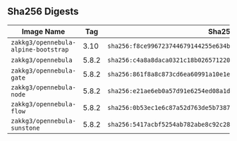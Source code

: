 ## Sha256 Digests

|            Image Name                  |  Tag   |                               Sha256 Digests                              |   Size |
| -------------------------------------- | ------ | ------------------------------------------------------------------------- |--------|
| `zakkg3/opennebula-alpine-bootstrap`   |  3.10  | `sha256:f8ce996723744679144255e634bc26276f51e5d3ab09ae57563441531ae19298` |  9.8MB |
| `zakkg3/opennebula`                    |  5.8.2 | `sha256:c4a8a8daca0321c18b026571220a478ddd8b01dbe78f38d560f11f51215de837` |  790MB |
| `zakkg3/opennebula-gate`               |  5.8.2 | `sha256:861f8a8c873cd6ea60991a10e1e2087a746d14eac2d55628b864a68498d41181` |  640MB |
| `zakkg3/opennebula-node`               |  5.8.2 | `sha256:e21ae6eb0a57d91e6254ed08a1decef201da8670b6bf6c9001af182ea08eadc5` |  392MB |
| `zakkg3/opennebula-flow`               |  5.8.2 | `sha256:0b53ec1e6c87a52d763de5b7387333b11134bf9238b73980f4538efc0521a48c` |  640MB |
| `zakkg3/opennebula-sunstone`           |  5.8.2 | `sha256:5417acbf5254ab782abe8c92c282cd69a1f09f0aaead7089e3806f59251ab588` |  792MB |
